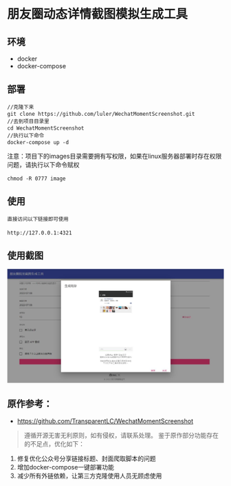 # 朋友圈动态详情截图模拟生成工具

## 环境

- docker
- docker-compose

## 部署

```
//克隆下来
git clone https://github.com/luler/WechatMomentScreenshot.git
//去到项目目录里
cd WechatMomentScreenshot
//执行以下命令
docker-compose up -d
```

注意：项目下的images目录需要拥有写权限，如果在linux服务器部署时存在权限问题，请执行以下命令赋权

```
chmod -R 0777 image
```

## 使用

``` 
直接访问以下链接即可使用

http://127.0.0.1:4321
```

## 使用截图

![](example.jpg)

## 原作参考：

- https://github.com/TransparentLC/WechatMomentScreenshot

> 遵循开源无害无利原则，如有侵权，请联系处理。
> 鉴于原作部分功能存在的不足点，优化如下：

1. 修复优化公众号分享链接标题、封面爬取脚本的问题
2. 增加docker-compose一键部署功能
3. 减少所有外链依赖，让第三方克隆使用人员无顾虑使用
